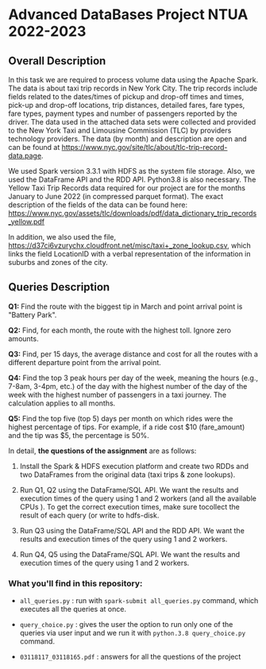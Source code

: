 # Advanced DataBases Project NTUA 2022-2023

## Overall Description

In this task we are required to process volume data using the Apache Spark. 
The data is about taxi trip records in New York City. The trip records include fields related to the dates/times of pickup and drop-off times and times, pick-up and drop-off locations, trip distances, detailed fares, fare types, fare types, payment types and number of passengers reported by the driver. 
The data used in the attached data sets were collected and provided to the New York Taxi and Limousine Commission (TLC) by providers technology providers. The data (by month) and description are open and can be found at https://www.nyc.gov/site/tlc/about/tlc-trip-record-data.page.

We used Spark version 3.3.1 with HDFS as the system file storage. Also, we used the DataFrame API and the RDD API. Python3.8 is also necessary.
The Yellow Taxi Trip Records data required for our project are for the months 
January to June 2022 (in compressed parquet format). The exact description of the fields of the data can be found here:
https://www.nyc.gov/assets/tlc/downloads/pdf/data_dictionary_trip_records_yellow.pdf

In addition, we also used the file, https://d37ci6vzurychx.cloudfront.net/misc/taxi+_zone_lookup.csv, which links the field LocationID with a verbal representation of the information in suburbs and zones of the city.

## Queries Description

**Q1:**   Find the route with the biggest tip in March and point arrival point is "Battery Park". 

**Q2:**   Find, for each month, the route with the highest toll. Ignore zero amounts. 

**Q3:**   Find, per 15 days, the average distance and cost for all the routes with a different departure point from the arrival point. 

**Q4:** Find the top 3 peak hours per day of the week, meaning the hours (e.g., 7-8am, 3-4pm, etc.) of the day with the highest number of the day of the week with the highest number of passengers in a taxi journey. The calculation applies to all months.

**Q5:** Find the top five (top 5) days per month on which rides were the highest percentage of tips. For example, if a ride cost $10 (fare_amount) and the tip was $5, the percentage is 50%.

In detail, **the questions of the assignment** are as follows:

1. Install the Spark & HDFS execution platform and create two RDDs and two DataFrames from the original data (taxi trips & zone lookups).

2. Run Q1, Q2 using the DataFrame/SQL API. We want the results and execution times of the query using 1 and 2 workers (and all the available CPUs ). To get the correct execution times, make sure tocollect the result of each query (or write to hdfs-disk.

3. Run Q3 using the DataFrame/SQL API and the RDD API. We want the results and execution times of the query using 1 and 2 workers. 

4. Run Q4, Q5 using the DataFrame/SQL API. We want the results and execution times of the query using 1 and 2 workers.

### What you'll find in this repository:

* `all_queries.py` : run with `spark-submit all_queries.py` command, which executes all the queries at once.

* `query_choice.py` : gives the user the option to run only one of the queries via user input and we run it with `python.3.8 query_choice.py` command.

* `03118117_03118165.pdf` : answers for all the questions of the project
